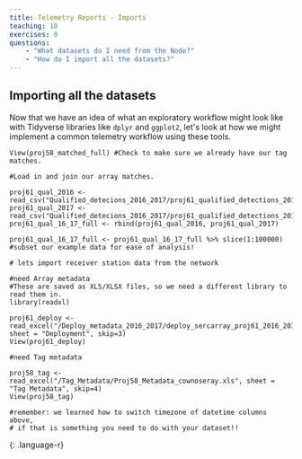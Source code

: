 ```yaml
---
title: Telemetry Reports - Imports
teaching: 10
exercises: 0
questions:
    - "What datasets do I need from the Node?"
    - "How do I import all the datasets?"
---
```


## Importing all the datasets
Now that we have an idea of what an exploratory workflow might look like with Tidyverse libraries like `dplyr` and `ggplot2`, let's look at how we might implement a common telemetry workflow using these tools.

~~~
View(proj58_matched_full) #Check to make sure we already have our tag matches.

#Load in and join our array matches.

proj61_qual_2016 <- read_csv("Qualified_detecions_2016_2017/proj61_qualified_detections_2016.csv")
proj61_qual_2017 <- read_csv("Qualified_detecions_2016_2017/proj61_qualified_detections_2017.csv")
proj61_qual_16_17_full <- rbind(proj61_qual_2016, proj61_qual_2017) 

proj61_qual_16_17_full <- proj61_qual_16_17_full %>% slice(1:100000) #subset our example data for ease of analysis!

# lets import receiver station data from the network

#need Array metadata
#These are saved as XLS/XLSX files, so we need a different library to read them in.
library(readxl)

proj61_deploy <- read_excel("/Deploy_metadata_2016_2017/deploy_sercarray_proj61_2016_2017.xlsx", sheet = "Deployment", skip=3)
View(proj61_deploy)

#need Tag metadata

proj58_tag <- read_excel("/Tag_Metadata/Proj58_Metadata_cownoseray.xls", sheet = "Tag Metadata", skip=4) 
View(proj58_tag)

#remember: we learned how to switch timezone of datetime columns above, 
# if that is something you need to do with your dataset!! 
~~~
{: .language-r}


